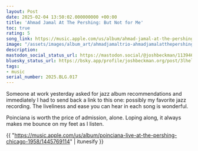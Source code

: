 ```yaml
---
layout: Post
date: 2025-02-04 13:50:02.000000000 +00:00
title: 'Ahmad Jamal At The Pershing: But Not for Me'
toc: true
rating: 5
song_link: https://music.apple.com/us/album/ahmad-jamal-at-the-pershing-but-not-for-me/1445769114
image: "/assets/images/album_art/ahmadjamaltrio-ahmadjamalatthepershingbutnotforme.jpg"
description:
mastodon_social_status_url: https://mastodon.social/@joshbeckman/113946820585728721
bluesky_status_url: https://bsky.app/profile/joshbeckman.org/post/3lhelqyb4ki24
tags:
- music
serial_number: 2025.BLG.017
---
```

Someone at work yesterday asked for jazz album recommendations and immediately I had to send back a link to this one: possibly my favorite jazz recording. The liveliness and ease you can hear in each song is wonderful.

Poinciana is worth the price of admission, alone. Loping along, it always makes me bounce on my feet as I listen.

{{ "https://music.apple.com/us/album/poinciana-live-at-the-pershing-chicago-1958/1445769114" | itunesify }}
